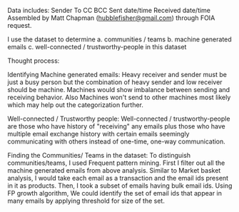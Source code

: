 Data includes: Sender To CC BCC Sent date/time Received date/time Assembled by Matt Chapman (hubblefisher@gmail.com) through FOIA request.

I use the dataset to determine a. communities / teams b. machine generated emails c. well-connected / trustworthy-people in this dataset

Thought process:

Identifying Machine generated emails: Heavy receiver and sender must be just a busy person but the combination of heavy sender and low receiver should be machine. Machines would show imbalance between sending and receiving behavior. Also Machines won't send to other machines most likely which may help out the categorization further.

Well-connected / Trustworthy people: Well-connected / trustworthy-people are those who have history of "receiving" any emails plus those who have multiple email exchange history with certain emails seemingly communicating with others instead of one-time, one-way communication.

Finding the Communities/ Teams in the dataset: To distinguish communities/teams, I used Frequent pattern mining. First I filter out all the machine generated emails from above analysis. Similar to Market basket analysis, I would take each email as a transaction and the email ids present in it as products. Then, I took a subset of emails having bulk email ids. Using FP growth algorithm, We could identify the set of email ids that appear in many emails by applying threshold for size of the set.
